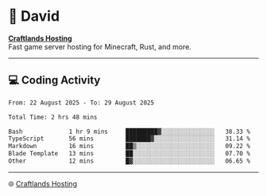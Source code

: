 # 👋 David

**[Craftlands Hosting](https://craftlands.host)**  
Fast game server hosting for Minecraft, Rust, and more.

---

## 💻 Coding Activity

<!--START_SECTION:waka-->

```txt
From: 22 August 2025 - To: 29 August 2025

Total Time: 2 hrs 48 mins

Bash             1 hr 9 mins     █████████▓░░░░░░░░░░░░░░░   38.33 %
TypeScript       56 mins         ███████▓░░░░░░░░░░░░░░░░░   31.14 %
Markdown         16 mins         ██▒░░░░░░░░░░░░░░░░░░░░░░   09.22 %
Blade Template   13 mins         ██░░░░░░░░░░░░░░░░░░░░░░░   07.70 %
Other            12 mins         █▓░░░░░░░░░░░░░░░░░░░░░░░   06.65 %
```

<!--END_SECTION:waka-->

---

🌐 [Craftlands Hosting](https://craftlands.host)  
